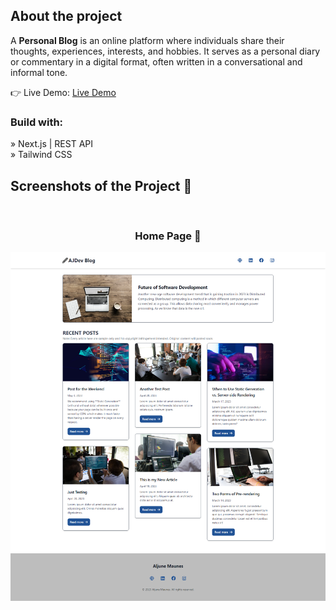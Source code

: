 <h2>About the project</h2>

  <p>A <b>Personal Blog</b> is an online platform where individuals share their thoughts, experiences, interests, and hobbies. It serves as a personal diary or commentary in a digital format, often written in a conversational and informal tone.</p>

👉 Live Demo: <a href='https://ajdev-blog.vercel.app'>Live Demo</a>

<h3>Build with:</h3>

» Next.js | REST API <br>
» Tailwind CSS

<h2>Screenshots of the Project 📸</h2>
<br>
<h3 align='center'>Home Page 🏡</h3>

<div align='center'>
<img src='https://raw.githubusercontent.com/ajxmaunes/Storage/main/ajdevblog.png'/>

</div>
